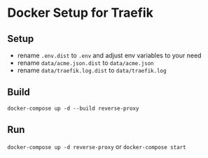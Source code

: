 # Docker Setup for Traefik

## Setup

* rename `.env.dist` to `.env` and adjust env variables to your need
* rename `data/acme.json.dist` to `data/acme.json`
* rename `data/traefik.log.dist` to `data/traefik.log`

## Build

`docker-compose up -d --build reverse-proxy`

## Run

`docker-compose up -d reverse-proxy` or `docker-compose start` 